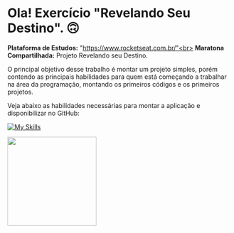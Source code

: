 # Ola! Exercício "Revelando Seu Destino". 🙃

<strong>Plataforma de Estudos:</strong> "https://www.rocketseat.com.br/"<br>
<strong>Maratona Compartilhada:</strong> Projeto Revelando seu Destino.

O principal objetivo desse trabalho é montar um projeto simples, porém contendo as principais habilidades para quem está começando a trabalhar na área da programação, montando os primeiros códigos e os primeiros projetos.

Veja abaixo as habilidades necessárias para montar a aplicação e disponibilizar no GitHub: <br/>

[![My Skills](https://skillicons.dev/icons?i=html,css,js,git)](https://skillicons.dev)

<div align="left">
<img src="https://user-images.githubusercontent.com/25811685/177082960-fda4f329-a1f1-41e6-8c93-8f286d3e4465.png" width="200px" />
</div>
</br>
